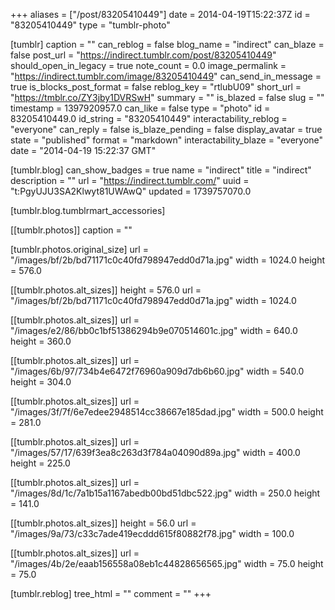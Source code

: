 +++
aliases = ["/post/83205410449"]
date = 2014-04-19T15:22:37Z
id = "83205410449"
type = "tumblr-photo"

[tumblr]
caption = ""
can_reblog = false
blog_name = "indirect"
can_blaze = false
post_url = "https://indirect.tumblr.com/post/83205410449"
should_open_in_legacy = true
note_count = 0.0
image_permalink = "https://indirect.tumblr.com/image/83205410449"
can_send_in_message = true
is_blocks_post_format = false
reblog_key = "rtlubU09"
short_url = "https://tmblr.co/ZY3jby1DVRSwH"
summary = ""
is_blazed = false
slug = ""
timestamp = 1397920957.0
can_like = false
type = "photo"
id = 83205410449.0
id_string = "83205410449"
interactability_reblog = "everyone"
can_reply = false
is_blaze_pending = false
display_avatar = true
state = "published"
format = "markdown"
interactability_blaze = "everyone"
date = "2014-04-19 15:22:37 GMT"

[tumblr.blog]
can_show_badges = true
name = "indirect"
title = "indirect"
description = ""
url = "https://indirect.tumblr.com/"
uuid = "t:PgyUJU3SA2Klwyt81UWAwQ"
updated = 1739757070.0

[tumblr.blog.tumblrmart_accessories]

[[tumblr.photos]]
caption = ""

[tumblr.photos.original_size]
url = "/images/bf/2b/bd71171c0c40fd798947edd0d71a.jpg"
width = 1024.0
height = 576.0

[[tumblr.photos.alt_sizes]]
height = 576.0
url = "/images/bf/2b/bd71171c0c40fd798947edd0d71a.jpg"
width = 1024.0

[[tumblr.photos.alt_sizes]]
url = "/images/e2/86/bb0c1bf51386294b9e070514601c.jpg"
width = 640.0
height = 360.0

[[tumblr.photos.alt_sizes]]
url = "/images/6b/97/734b4e6472f76960a909d7db6b60.jpg"
width = 540.0
height = 304.0

[[tumblr.photos.alt_sizes]]
url = "/images/3f/7f/6e7edee2948514cc38667e185dad.jpg"
width = 500.0
height = 281.0

[[tumblr.photos.alt_sizes]]
url = "/images/57/17/639f3ea8c263d3f784a04090d89a.jpg"
width = 400.0
height = 225.0

[[tumblr.photos.alt_sizes]]
url = "/images/8d/1c/7a1b15a1167abedb00bd51dbc522.jpg"
width = 250.0
height = 141.0

[[tumblr.photos.alt_sizes]]
height = 56.0
url = "/images/9a/73/c33c7ade419ecddd615f80882f78.jpg"
width = 100.0

[[tumblr.photos.alt_sizes]]
url = "/images/4b/2e/eaab156558a08eb1c44828656565.jpg"
width = 75.0
height = 75.0

[tumblr.reblog]
tree_html = ""
comment = ""
+++
